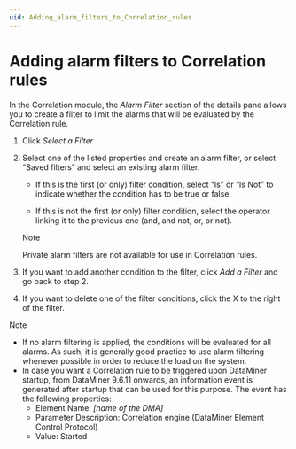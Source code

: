 ```yaml
---
uid: Adding_alarm_filters_to_Correlation_rules
---
```


# Adding alarm filters to Correlation rules

In the Correlation module, the *Alarm Filter* section of the details pane allows you to create a filter to limit the alarms that will be evaluated by the Correlation rule.

1. Click *Select a Filter*

2. Select one of the listed properties and create an alarm filter, or select “Saved filters” and select an existing alarm filter.

    - If this is the first (or only) filter condition, select “Is” or “Is Not” to indicate whether the condition has to be true or false.

    - If this is not the first (or only) filter condition, select the operator linking it to the previous one (and, and not, or, or not).

    > [!NOTE]
    > Private alarm filters are not available for use in Correlation rules.

3. If you want to add another condition to the filter, click *Add a Filter* and go back to step 2.

4. If you want to delete one of the filter conditions, click the X to the right of the filter.

> [!NOTE]
> - If no alarm filtering is applied, the conditions will be evaluated for all alarms. As such, it is generally good practice to use alarm filtering whenever possible in order to reduce the load on the system.
> - In case you want a Correlation rule to be triggered upon DataMiner startup, from DataMiner 9.6.11 onwards, an information event is generated after startup that can be used for this purpose. The event has the following properties:
>     - Element Name: *\[name of the DMA\]*
>     - Parameter Description: Correlation engine (DataMiner Element Control Protocol)
>     - Value: Started
>
